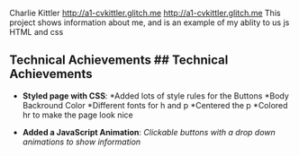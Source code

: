 Charlie Kittler
http://a1-cvkittler.glitch.me	http://a1-cvkittler.glitch.me
This project shows information about me, and is an example of my ablity to us js HTML and css

## Technical Achievements	## Technical Achievements
- **Styled page with CSS**:
   *Added lots of style rules for the Buttons
   *Body Backround Color
   *Different fonts for h and p
   *Centered the p
   *Colored hr to make the page look nice	


- **Added a JavaScript Animation**:
   *Clickable buttons with a drop down animations to show information*
